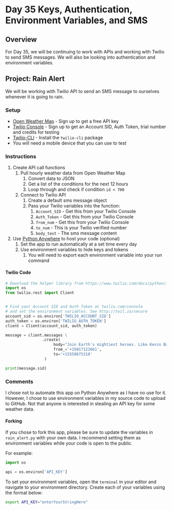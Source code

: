 # Day 35 Keys, Authentication, Environment Variables, and SMS

## Overview

For Day 35, we will be continuing to work with APIs and working with Twilio to send SMS messages. We will also be looking into authentication and environment variables.

## Project: Rain Alert

We will be working with Twilio API to send an SMS message to ourselves whenever it is going to rain.

### Setup

- [Open Weather Map](https://home.openweathermap.org) - Sign up to get a free API key
- [Twilio Console](https://www.twilio.com) - Sign up to get an Account SID, Auth Token, trial number and credits for testing
- [Twilio-CLI](https://www.twilio.com/docs/twilio-cli/quickstart) - Install the `twilio-cli` package
- You will need a mobile device that you can use to test

### Instructions

1. Create API call functions
   1. Pull hourly weather data from Open Weather Map
      1. Convert data to JSON
      2. Get a list of the conditions for the next 12 hours
      3. Loop through and check if condition `id < 700`
   2. Connect to Twilio API
      1. Create a default sms message object
      2. Pass your Twilio variables into the function:
         1. `Account_SID` - Get this from your Twilio Console
         2. `Auth_Token`  - Get this from your Twilio Console
         3. `from_num`    - Get this from your Twilio Console
         4. `to_num`      - This is your Twilio verified number
         5. `body_text`   - The sms message content
2. Use [Python Anywhere](https://www.pythonanywhere.com) to host your code (optional)
   1. Set the app to run automatically at a set time every day
   2. Use environment variables to hide keys and tokens
      1. You will need to export each environment variable into your run command

#### Twilio Code

```python
# Download the helper library from https://www.twilio.com/docs/python/install
import os
from twilio.rest import Client


# Find your Account SID and Auth Token at twilio.com/console
# and set the environment variables. See http://twil.io/secure
account_sid = os.environ['TWILIO_ACCOUNT_SID']
auth_token = os.environ['TWILIO_AUTH_TOKEN']
client = Client(account_sid, auth_token)

message = client.messages \
                .create(
                     body="Join Earth's mightiest heroes. Like Kevin Bacon.",
                     from_='+15017122661',
                     to='+15558675310'
                 )

print(message.sid)
```

### Comments

I chose not to automate this app on Python Anywhere as I have no use for it. However, I chose to use environment variables in my source code to upload to GitHub. Not that anyone is interested in stealing an API key for some weather data.

#### Forking

If you chose to fork this app, please be sure to update the variables in `rain_alert.py` with your own data. I recommend setting them as environment variables while your code is open to the public.

For example:

```python
import os

api = os.environ['API_KEY']
```

To set your environment variables, open the `terminal` in your editor and navigate to your environment directory. Create each of your variables using the format below:

```sh
export API_KEY="enterYourStringHere"
```
